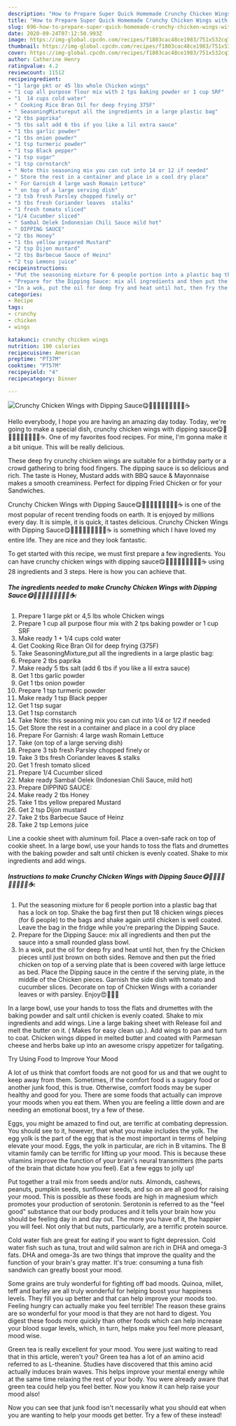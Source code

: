 ```yaml
---
description: "How to Prepare Super Quick Homemade Crunchy Chicken Wings with Dipping Sauce😋🤗🎉🎈🐔🐤🍞🤹‍♀️🎊☕"
title: "How to Prepare Super Quick Homemade Crunchy Chicken Wings with Dipping Sauce😋🤗🎉🎈🐔🐤🍞🤹‍♀️🎊☕"
slug: 696-how-to-prepare-super-quick-homemade-crunchy-chicken-wings-with-dipping-sauce
date: 2020-09-24T07:12:50.993Z
image: https://img-global.cpcdn.com/recipes/f1803cac48ce1983/751x532cq70/crunchy-chicken-wings-with-dipping-sauce😋🤗🎉🎈🐔🐤🍞🤹♀️🎊☕-recipe-main-photo.jpg
thumbnail: https://img-global.cpcdn.com/recipes/f1803cac48ce1983/751x532cq70/crunchy-chicken-wings-with-dipping-sauce😋🤗🎉🎈🐔🐤🍞🤹♀️🎊☕-recipe-main-photo.jpg
cover: https://img-global.cpcdn.com/recipes/f1803cac48ce1983/751x532cq70/crunchy-chicken-wings-with-dipping-sauce😋🤗🎉🎈🐔🐤🍞🤹♀️🎊☕-recipe-main-photo.jpg
author: Catherine Henry
ratingvalue: 4.2
reviewcount: 11512
recipeingredient:
- "1 large pkt or 45 lbs whole Chicken wings"
- "1 cup all purpose flour mix with 2 tps baking powder or 1 cup SRF"
- "1  14 cups cold water"
- " Cooking Rice Bran Oil for deep frying 375F"
- " SeasoningMixtureput all the ingredients in a large plastic bag"
- "2 tbs paprika"
- "5 tbs salt add 6 tbs if you like a lil extra sauce"
- "1 tbs garlic powder"
- "1 tbs onion powder"
- "1 tsp turmeric powder"
- "1 tsp Black pepper"
- "1 tsp sugar"
- "1 tsp cornstarch"
- " Note this seasoning mix you can cut into 14 or 12 if needed"
- " Store the rest in a container and place in a cool dry place"
- " For Garnish 4 large wash Romain Lettuce"
- " on top of a large serving dish"
- "3 tsb fresh Parsley chopped finely or"
- "3 tbs fresh Coriander leaves  stalks"
- "1 fresh tomato sliced"
- "1/4 Cucumber sliced"
- " Sambal Oelek Indonesian Chili Sauce mild hot"
- " DIPPING SAUCE"
- "2 tbs Honey"
- "1 tbs yellow prepared Mustard"
- "2 tsp Dijon mustard"
- "2 tbs Barbecue Sauce of Heinz"
- "2 tsp Lemons juice"
recipeinstructions:
- "Put the seasoning mixture for 6 people portion into a plastic bag that has a lock on top. Shake the bag first then put 18 chicken wings pieces (for 6 people) to the bags and shake again until chicken is well coated. Leave the bag in the fridge while you&#39;re preparing the Dipping Sauce."
- "Prepare for the Dipping Sauce: mix all ingredients and then put the sauce into a small rounded glass bowl."
- "In a wok, put the oil for deep fry and heat until hot, then fry the Chicken pieces until just brown on both sides. Remove and then put the fried chicken on top of a serving plate that is been covered with large lettuce as bed. Place the Dipping sauce in the centre if the serving plate, in the middle of the Chicken pieces. Garnish the side dish with tomato and cucumber slices. Decorate on top of Chicken Wings with a coriander leaves or with parsley. Enjoy😍🍅🍋🥞"
categories:
- Recipe
tags:
- crunchy
- chicken
- wings

katakunci: crunchy chicken wings 
nutrition: 190 calories
recipecuisine: American
preptime: "PT37M"
cooktime: "PT57M"
recipeyield: "4"
recipecategory: Dinner

---
```



![Crunchy Chicken Wings with Dipping Sauce😋🤗🎉🎈🐔🐤🍞🤹‍♀️🎊☕](https://img-global.cpcdn.com/recipes/f1803cac48ce1983/751x532cq70/crunchy-chicken-wings-with-dipping-sauce😋🤗🎉🎈🐔🐤🍞🤹♀️🎊☕-recipe-main-photo.jpg)

Hello everybody, I hope you are having an amazing day today. Today, we're going to make a special dish, crunchy chicken wings with dipping sauce😋🤗🎉🎈🐔🐤🍞🤹‍♀️🎊☕. One of my favorites food recipes. For mine, I'm gonna make it a bit unique. This will be really delicious.

These deep fry crunchy chicken wings are suitable for a birthday party or a crowd gathering to bring food fingers. The dipping sauce is so delicious and rich. The taste is Honey, Mustard adds with BBQ sauce &amp; Mayonnaise makes a smooth creaminess. Perfect for dipping Fried Chicken or for your Sandwiches.

Crunchy Chicken Wings with Dipping Sauce😋🤗🎉🎈🐔🐤🍞🤹‍♀️🎊☕ is one of the most popular of recent trending foods on earth. It is enjoyed by millions every day. It is simple, it is quick, it tastes delicious. Crunchy Chicken Wings with Dipping Sauce😋🤗🎉🎈🐔🐤🍞🤹‍♀️🎊☕ is something which I have loved my entire life. They are nice and they look fantastic.


To get started with this recipe, we must first prepare a few ingredients. You can have crunchy chicken wings with dipping sauce😋🤗🎉🎈🐔🐤🍞🤹‍♀️🎊☕ using 28 ingredients and 3 steps. Here is how you can achieve that.

<!--inarticleads1-->

##### The ingredients needed to make Crunchy Chicken Wings with Dipping Sauce😋🤗🎉🎈🐔🐤🍞🤹‍♀️🎊☕:

1. Prepare 1 large pkt or 4,5 lbs whole Chicken wings
1. Prepare 1 cup all purpose flour mix with 2 tps baking powder or 1 cup SRF
1. Make ready 1 + 1/4 cups cold water
1. Get  Cooking Rice Bran Oil for deep frying (375F)
1. Take  SeasoningMixture,put all the ingredients in a large plastic bag:
1. Prepare 2 tbs paprika
1. Make ready 5 tbs salt (add 6 tbs if you like a lil extra sauce)
1. Get 1 tbs garlic powder
1. Get 1 tbs onion powder
1. Prepare 1 tsp turmeric powder
1. Make ready 1 tsp Black pepper
1. Get 1 tsp sugar
1. Get 1 tsp cornstarch
1. Take  Note: this seasoning mix you can cut into 1/4 or 1/2 if needed
1. Get  Store the rest in a container and place in a cool dry place
1. Prepare  For Garnish: 4 large wash Romain Lettuce
1. Take  (on top of a large serving dish)
1. Prepare 3 tsb fresh Parsley chopped finely or
1. Take 3 tbs fresh Coriander leaves &amp; stalks
1. Get 1 fresh tomato sliced
1. Prepare 1/4 Cucumber sliced
1. Make ready  Sambal Oelek (Indonesian Chili Sauce, mild hot)
1. Prepare  DIPPING SAUCE:
1. Make ready 2 tbs Honey
1. Take 1 tbs yellow prepared Mustard
1. Get 2 tsp Dijon mustard
1. Take 2 tbs Barbecue Sauce of Heinz
1. Take 2 tsp Lemons juice


Line a cookie sheet with aluminum foil. Place a oven-safe rack on top of cookie sheet. In a large bowl, use your hands to toss the flats and drumettes with the baking powder and salt until chicken is evenly coated. Shake to mix ingredients and add wings. 

<!--inarticleads2-->

##### Instructions to make Crunchy Chicken Wings with Dipping Sauce😋🤗🎉🎈🐔🐤🍞🤹‍♀️🎊☕:

1. Put the seasoning mixture for 6 people portion into a plastic bag that has a lock on top. Shake the bag first then put 18 chicken wings pieces (for 6 people) to the bags and shake again until chicken is well coated. Leave the bag in the fridge while you&#39;re preparing the Dipping Sauce.
1. Prepare for the Dipping Sauce: mix all ingredients and then put the sauce into a small rounded glass bowl.
1. In a wok, put the oil for deep fry and heat until hot, then fry the Chicken pieces until just brown on both sides. Remove and then put the fried chicken on top of a serving plate that is been covered with large lettuce as bed. Place the Dipping sauce in the centre if the serving plate, in the middle of the Chicken pieces. Garnish the side dish with tomato and cucumber slices. Decorate on top of Chicken Wings with a coriander leaves or with parsley. Enjoy😍🍅🍋🥞


In a large bowl, use your hands to toss the flats and drumettes with the baking powder and salt until chicken is evenly coated. Shake to mix ingredients and add wings. Line a large baking sheet with Release foil and melt the butter on it. ( Makes for easy clean up.). Add wings to pan and turn to coat. Chicken wings dipped in melted butter and coated with Parmesan cheese and herbs bake up into an awesome crispy appetizer for tailgating. 

Try Using Food to Improve Your Mood


A lot of us think that comfort foods are not good for us and that we ought to keep away from them. Sometimes, if the comfort food is a sugary food or another junk food, this is true. Otherwise, comfort foods may be super healthy and good for you. There are some foods that actually can improve your moods when you eat them. When you are feeling a little down and are needing an emotional boost, try a few of these.

Eggs, you might be amazed to find out, are terrific at combating depression. You should see to it, however, that what you make includes the yolk. The egg yolk is the part of the egg that is the most important in terms of helping elevate your mood. Eggs, the yolk in particular, are rich in B vitamins. The B vitamin family can be terrific for lifting up your mood. This is because these vitamins improve the function of your brain's neural transmitters (the parts of the brain that dictate how you feel). Eat a few eggs to jolly up!

Put together a trail mix from seeds and/or nuts. Almonds, cashews, peanuts, pumpkin seeds, sunflower seeds, and so on are all good for raising your mood. This is possible as these foods are high in magnesium which promotes your production of serotonin. Serotonin is referred to as the "feel good" substance that our body produces and it tells your brain how you should be feeling day in and day out. The more you have of it, the happier you will feel. Not only that but nuts, particularly, are a terrific protein source.

Cold water fish are great for eating if you want to fight depression. Cold water fish such as tuna, trout and wild salmon are rich in DHA and omega-3 fats. DHA and omega-3s are two things that improve the quality and the function of your brain's gray matter. It's true: consuming a tuna fish sandwich can greatly boost your mood. 

Some grains are truly wonderful for fighting off bad moods. Quinoa, millet, teff and barley are all truly wonderful for helping boost your happiness levels. They fill you up better and that can help improve your moods too. Feeling hungry can actually make you feel terrible! The reason these grains are so wonderful for your mood is that they are not hard to digest. You digest these foods more quickly than other foods which can help increase your blood sugar levels, which, in turn, helps make you feel more pleasant, mood wise.

Green tea is really excellent for your mood. You were just waiting to read that in this article, weren't you? Green tea has a lot of an amino acid referred to as L-theanine. Studies have discovered that this amino acid actually induces brain waves. This helps improve your mental energy while at the same time relaxing the rest of your body. You were already aware that green tea could help you feel better. Now you know it can help raise your mood also!

Now you can see that junk food isn't necessarily what you should eat when you are wanting to help your moods get better. Try a few of these instead!


